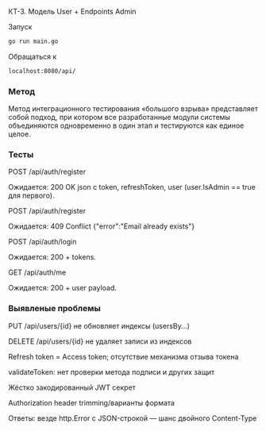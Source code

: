 КТ-3. Модель User + Endpoints Admin

Запуск
```sh
go run main.go
```
Обращаться к 
```sh
localhost:8080/api/
```
### Метод
Метод интеграционного тестирования «большого взрыва» представляет собой подход, при котором все разработанные модули системы объединяются одновременно в один этап и тестируются как единое целое. 

### Тесты
POST /api/auth/register

Ожидается: 200 OK json с token, refreshToken, user (user.IsAdmin == true для первого).

POST /api/auth/register

Ожидается: 409 Conflict {"error":"Email already exists"}

POST /api/auth/login

Ожидается: 200 + tokens.

GET /api/auth/me

Ожидается: 200 + user payload.

### Выявленые проблемы
PUT /api/users/{id} не обновляет индексы (usersBy...)

DELETE /api/users/{id} не удаляет записи из индексов

Refresh token = Access token; отсутствие механизма отзывa токена

validateToken: нет проверки метода подписи и других защит

Жёстко закодированный JWT секрет

Authorization header trimming/варианты формата

Ответы: везде http.Error с JSON-строкой — шанс двойного Content-Type